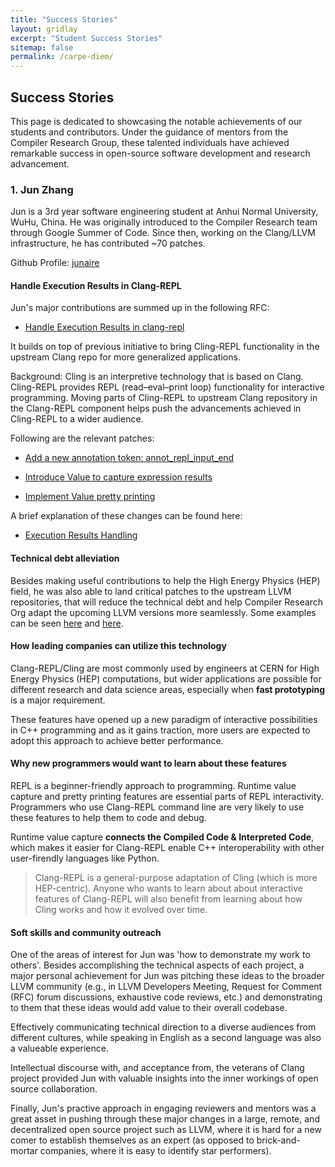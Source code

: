 ```yaml
---
title: "Success Stories"
layout: gridlay
excerpt: "Student Success Stories"
sitemap: false
permalink: /carpe-diem/
---
```


## Success Stories

This page is dedicated to showcasing the notable achievements of our students and contributors. Under the guidance of mentors from the Compiler Research Group, these talented individuals have achieved remarkable success in open-source software development and research advancement. 

### 1. Jun Zhang

Jun is a 3rd year software engineering student at Anhui Normal University, 
WuHu, China. He was originally introduced to the Compiler Research team through 
Google Summer of Code. Since then, working on the Clang/LLVM infrastructure, he 
has contributed ~70 patches.

Github Profile: [junaire](https://github.com/junaire)

#### Handle Execution Results in Clang-REPL

Jun's major contributions are summed up in the following RFC:

- [Handle Execution Results in clang-repl](https://discourse.llvm.org/t/rfc-handle-execution-results-in-clang-repl/68493)

It builds on top of previous initiative to bring Cling-REPL functionality in 
the upstream Clang repo for more generalized applications.

Background: Cling is an interpretive technology that is based on Clang. 
Cling-REPL provides REPL (read–eval–print loop) functionality for interactive 
programming. Moving parts of Cling-REPL to upstream Clang repository in the 
Clang-REPL component helps push the advancements achieved in Cling-REPL to a 
wider audience.

Following are the relevant patches:

- [Add a new annotation token: annot_repl_input_end](https://reviews.llvm.org/D148997)

- [Introduce Value to capture expression results](https://reviews.llvm.org/D141215)

- [Implement Value pretty printing](https://reviews.llvm.org/D146809)

A brief explanation of these changes can be found here:

- [Execution Results Handling](Execution_Results.md)

#### Technical debt alleviation

Besides making useful contributions to help the High Energy Physics (HEP) 
field, he was also able to land critical patches to the upstream LLVM 
repositories, that will reduce the technical debt and help Compiler Research 
Org adapt the upcoming LLVM versions more seamlessly. Some examples can be
seen [here](https://reviews.llvm.org/D131241) 
and [here](https://reviews.llvm.org/D130831).

#### How leading companies can utilize this technology

Clang-REPL/Cling are most commonly used by engineers at CERN for High Energy 
Physics (HEP) computations, but wider applications are possible for different 
research and data science areas, especially when **fast prototyping** is a 
major requirement. 

These features have opened up a new paradigm of interactive possibilities in 
C++ programming and as it gains traction, more users are expected to adopt this
 approach to achieve better performance.

#### Why new programmers would want to learn about these features

REPL is a beginner-friendly approach to programming. Runtime value capture and 
pretty printing features are essential parts of REPL interactivity. Programmers
 who use Clang-REPL command line are very likely to use these features to help 
them to code and debug.

Runtime value capture **connects the Compiled Code & Interpreted Code**, which 
makes it easier for Clang-REPL enable C++ interoperability with other 
user-firendly languages like Python.

> Clang-REPL is a general-purpose adaptation of Cling (which is more 
HEP-centric). Anyone who wants to learn about about interactive features of 
Clang-REPL will also benefit from learning about how Cling works and how it 
evolved over time.

#### Soft skills and community outreach

One of the areas of interest for Jun was 'how to demonstrate my work to 
others'. Besides accomplishing the technical aspects of each project, a major 
personal achievement for Jun was pitching these ideas to the broader LLVM 
community (e.g., in LLVM Developers Meeting, Request for Comment (RFC) forum 
discussions, exhaustive code reviews, etc.) and demonstrating to them that 
these ideas would add value to their overall codebase. 

Effectively communicating technical direction to a diverse audiences from 
different cultures, while speaking in English as a second language was also 
a valueable experience.

Intellectual discourse with, and acceptance from, the veterans of Clang project
 provided Jun with valuable insights into the inner workings of 
open source collaboration.

Finally, Jun's practive approach in engaging reviewers and mentors was a great 
asset in pushing through these major changes in a large, remote, and 
decentralized open source project such as LLVM, where it is hard for a new 
comer to establish themselves as an expert (as opposed to brick-and-mortar 
companies, where it is easy to identify star performers).
